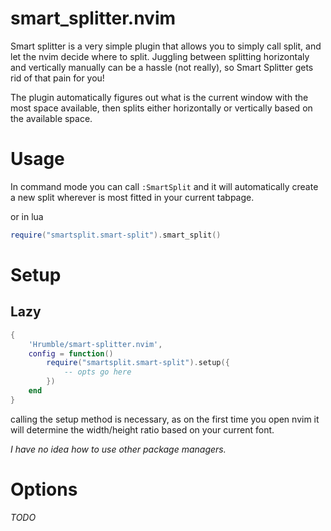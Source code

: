 # smart_splitter.nvim
Smart splitter is a very simple plugin that allows you to simply call split, and let the nvim decide where to split.
Juggling between splitting horizontaly and vertically manually can be a hassle (not really), so Smart Splitter gets rid of that pain for you!

The plugin automatically figures out what is the current window with the most space available, then splits either horizontally or vertically based on the available space.

# Usage

In command mode you can call `:SmartSplit` and it will automatically create a new split wherever is most fitted in your current tabpage.

or in lua
```lua
require("smartsplit.smart-split").smart_split()
```

# Setup

## Lazy

```lua
{
    'Hrumble/smart-splitter.nvim',
    config = function()
		require("smartsplit.smart-split").setup({
            -- opts go here
        })
    end
}
```
calling the setup method is necessary, as on the first time you open nvim it will determine the width/height ratio based on your current font.

*I have no idea how to use other package managers.*
# Options
*TODO*
